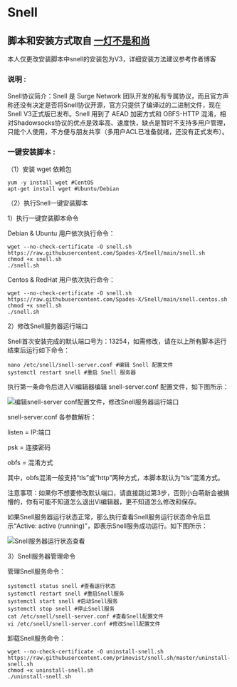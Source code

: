# Snell

## 脚本和安装方式取自 [一灯不是和尚](https://iyideng.vip/black-technology/cgfw/snell-server-building-and-using-tutorial.html) 

本人仅更改安装脚本中snell的安装包为V3，详细安装方法建议参考作者博客

### 说明 :
  Snell协议简介：Snell 是 Surge Network 团队开发的私有专属协议，而且官方声称还没有决定是否将Snell协议开源，官方只提供了编译过的二进制文件，现在 Snell V3正式版已发布。Snell 用到了 AEAD 加密方式和 OBFS-HTTP 混淆，相对Shadowsocks协议的优点是效率高、速度快，缺点是暂时不支持多用户管理，只能个人使用，不方便与朋友共享（多用户ACL已准备就绪，还没有正式发布）。

### 一键安装脚本 :
（1）安装 wget 依赖包
```
yum -y install wget #CentOS
apt-get install wget #Ubuntu/Debian
```
（2）执行Snell一键安装脚本

  1）执行一键安装脚本命令
  
  Debian & Ubuntu 用户依次执行命令：
```
wget --no-check-certificate -O snell.sh https://raw.githubusercontent.com/Spades-X/Snell/main/snell.sh
chmod +x snell.sh
./snell.sh
```

  Centos & RedHat 用户依次执行命令：
```
wget --no-check-certificate -O snell.sh https://raw.githubusercontent.com/Spades-X/Snell/main/snell.centos.sh
chmod +x snell.sh
./snell.sh
```

  2）修改Snell服务器运行端口

Snell首次安装完成的默认端口号为：13254，如需修改，请在以上所有脚本运行结束后运行如下命令：

```
nano /etc/snell/snell-server.conf #编辑 Snell 配置文件
systemctl restart snell #重启 Snell 服务器
```

执行第一条命令后进入VI编辑器编辑 snell-server.conf 配置文件，如下图所示：

![编辑snell-server conf配置文件，修改Snell服务器运行端口](https://user-images.githubusercontent.com/94962349/149941638-0953d737-4c4b-4ff8-949a-31bd5904262d.png)

snell-server.conf 各参数解析：

listen = IP:端口

psk = 连接密码

obfs = 混淆方式

其中，obfs混淆一般支持“tls”或“http”两种方式，本脚本默认为“tls”混淆方式。

注意事项：如果你不想要修改默认端口，请直接跳过第3步，否则小白萌新会被搞懵的，你有可能不知道怎么退出VI编辑器，更不知道怎么修改和保存。

如果Snell服务器运行状态正常，那么执行查看Snell服务运行状态命令后显示“Active: active (running)”，即表示Snell服务成功运行。如下图所示：

![Snell服务器运行状态查看](https://user-images.githubusercontent.com/94962349/149941918-a3085163-185d-42e5-8de3-0b6a4b4eade5.png)

  3）Snell服务器管理命令

管理Snell服务命令：

```
systemctl status snell #查看运行状态
systemctl restart snell #重启Snell服务
systemctl start snell #启动Snell服务
systemctl stop snell #停止Snell服务
cat /etc/snell/snell-server.conf #查看Snell配置文件
vi /etc/snell/snell-server.conf #修改Snell配置文件
```

卸载Snell服务命令：

```
wget --no-check-certificate -O uninstall-snell.sh https://raw.githubusercontent.com/primovist/snell.sh/master/uninstall-snell.sh
chmod +x uninstall-snell.sh
./uninstall-snell.sh
```



